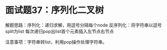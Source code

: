 # 面试题37：序列化二叉树

解题思路：序列化：递归求解，用逗号分隔每个node 反序列化：将字符串以逗号split为list 每次递归pop出list首个元素插入左节点右节点

注意事项：字符串转list，利用pop操作处理字符串。